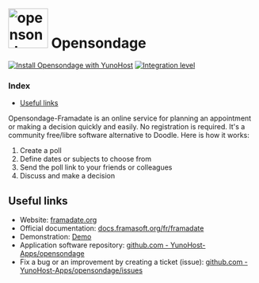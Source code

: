 # <img src="/images/opensondage_logo.png" height="80px" alt="opensondage's logo"> Opensondage

[![Install Opensondage with YunoHost](https://install-app.yunohost.org/install-with-yunohost.svg)](https://install-app.yunohost.org/?app=opensondage) [![Integration level](https://dash.yunohost.org/integration/opensondage.svg)](https://dash.yunohost.org/appci/app/opensondage)

### Index

- [Useful links](#useful-links)

Opensondage-Framadate is an online service for planning an appointment or making a decision quickly and easily. No registration is required. It's a community free/libre software alternative to Doodle.
Here is how it works:

1. Create a poll
2. Define dates or subjects to choose from
3. Send the poll link to your friends or colleagues
4. Discuss and make a decision

## Useful links

+ Website: [framadate.org](https://framadate.org)
+ Official documentation: [docs.framasoft.org/fr/framadate](https://docs.framasoft.org/en/framadate)
+ Demonstration: [Demo](https://framadate.org)
+ Application software repository: [github.com - YunoHost-Apps/opensondage](https://github.com/YunoHost-Apps/opensondage_ynh)
+ Fix a bug or an improvement by creating a ticket (issue): [github.com - YunoHost-Apps/opensondage/issues](https://github.com/YunoHost-Apps/opensondage_ynh/issues)
